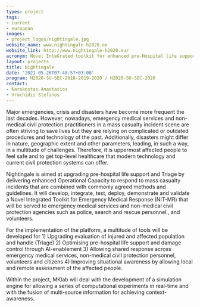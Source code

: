 ```yaml
---
types: project
tags:
- current
- european
images:
- project_logos/nightingale.jpg
website_name: www.nightingale-h2020.eu
website_link: http://www.nightingale-h2020.eu/
acronym: Novel InteGrated toolkit for enhanced pre-Hospital life support and Triage IN challenGing And Large Emergencies
layout: projects
title: Nightingale
date: '2021-05-26T07:48:57+03:00'
program: H2020-SU-SEC-2018-2019-2020 / H2020-SU-SEC-2020
contact:
- Karakostas Anastasios
- Vrochidis Stefanos
---
```

<p>
Major emergencies, crisis and disasters have become more frequent the last decades. However, nowadays, emergency medical services and non-medical civil protection practitioners in a mass casualty incident scene are often striving to save lives but they are relying on complicated or outdated procedures and technology of the past. Additionally, disasters might differ in nature, geographic extent and other parameters, leading, in such a way, in a multitude of challenges. Therefore, it is uppermost affected people to feel safe and to get top-level healthcare that modern technology and current civil protection systems can offer.</p>
<p>
Nightingale is aimed at upgrading pre-hospital life support and Triage by delivering enhanced Operational Capacity to respond to mass casualty incidents that are combined with commonly agreed methods and guidelines. It will develop, integrate, test, deploy, demonstrate and validate a Novel Integrated Toolkit for Emergency Medical Response (NIT-MR) that will be served to emergency medical services and non-medical civil protection agencies such as police, search and rescue personnel., and volunteers. </p>
<p>
For the implementation of the platform, a multitude of tools will be developed for 1) Upgrading evaluation of injured and affected population and handle (Triage) 2) Optimising pre-hospital life support and damage control through AI-enablement  3) Allowing shared response across emergency medical services, non-medical civil protection personnel, volunteers and citizens 4) Improving situational awareness by allowing local and remote assessment of the affected people.
</p>
<p>Within the project, MKlab will deal with the development of a simulation engine for allowing a series of computational experiments in real-time and with the fusion of multi-source information for achieving context-awareness.
</p>
